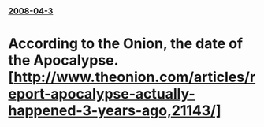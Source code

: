 ### [2008-04-3](/news/2008/04/3/index.md)

#  According to the Onion, the date of the Apocalypse.  [http://www.theonion.com/articles/report-apocalypse-actually-happened-3-years-ago,21143/]



